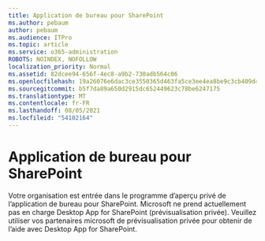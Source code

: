 ```yaml
---
title: Application de bureau pour SharePoint
ms.author: pebaum
author: pebaum
ms.audience: ITPro
ms.topic: article
ms.service: o365-administration
ROBOTS: NOINDEX, NOFOLLOW
localization_priority: Normal
ms.assetid: 82dcee94-656f-4ec8-a9b2-730adb564c06
ms.openlocfilehash: 19a26076e6dac3ce3550365d463fa5ce3ee4ea8be9c3cb409d4dd69f19f021ab
ms.sourcegitcommit: b5f7da89a650d2915dc652449623c78be6247175
ms.translationtype: MT
ms.contentlocale: fr-FR
ms.lasthandoff: 08/05/2021
ms.locfileid: "54102164"
---
```

# <a name="desktop-app-for-sharepoint"></a>Application de bureau pour SharePoint

Votre organisation est entrée dans le programme d’aperçu privé de l’application de bureau pour SharePoint. Microsoft ne prend actuellement pas en charge Desktop App for SharePoint (prévisualisation privée). Veuillez utiliser vos partenaires microsoft de prévisualisation privée pour obtenir de l’aide avec Desktop App for SharePoint.
